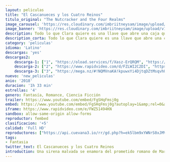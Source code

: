```yaml
---
layout: peliculas
title: "El Cascanueces y los Cuatro Reinos"
titulo_original: "The Nutcracker and the Four Realms"
image_carousel: 'https://res.cloudinary.com/imbriitneysam/image/upload/v1541979373/cacaneces-poster-min.jpg'
image_banner: 'https://res.cloudinary.com/imbriitneysam/image/upload/v1541979374/cascanueces-banner-min.jpg'
description: Todo lo que Clara quiere es una llave que abre una caja que contiene un regalo muy valioso de su madre fallecida. En la fiesta anual de los Drosselmeyer encuentra una pista que le lleva a la llave, pero ésta desaparece en un mundo paralelo. Allí Clara conocerá a un soldado llamado Phillip, a una banda de ratones y a los que rigen los Tres Reinos, la Tierra de los Copos de Nieve, la Tierra de las Flores y la Tierra de los Dulces. Clara y Phillip tendrán que enfrentarse al Cuarto Reino, donde reside la cruel Madre Ginger, para recuperar la llave y poder devolver la armonía al mundo.
description_corta: Todo lo que Clara quiere es una llave que abre una caja que contiene un regalo muy valioso de su madre fallecida. En la fiesta anual de los Drosselmeyer encuentra una pista que le lleva a...
category: 'peliculas'
idioma: 'Latino'
descargas: 'yes'
descargas2:
    descarga-1: ["1", "https://oload.services/f/Xasz-ErQRQM", "https://www.google.com/s2/favicons?domain=openload.co","OpenLoad","https://res.cloudinary.com/imbriitneysam/image/upload/v1541473684/mexico.png", "Latino", "Full HD"]
    descarga-2: ["2", "https://www.rapidvideo.com/d/FZLWI2C2DI", "https://www.google.com/s2/favicons?domain=www.rapidvideo.com","RapidVideo","https://res.cloudinary.com/imbriitneysam/image/upload/v1541473684/mexico.png", "Latino", "Full HD"]
    descarga-3: ["3", "https://mega.nz/#!NQMVnaKA!kpuwxYi4DjtqDZtMsqvhURZL1-iWqwnFd97zFxK94iQ", "https://www.google.com/s2/favicons?domain=mega.nz","RapidVideo","https://res.cloudinary.com/imbriitneysam/image/upload/v1541473684/mexico.png", "Latino", "Full HD"]
nuevo: 'new_peliculas'
anio: '2018'
duracion: '1h 33 min'
estrellas: '4'
genero: Fantasía, Romance, Ciencia Ficción
trailer: https://www.youtube.com/embed/FgSHqFmsj0g
embed: https://www.youtube.com/embed/FgSHqFmsj0g?autoplay=1&amp;rel=0&amp;hd=1&border=0&wmode=opaque&enablejsapi=1&modestbranding=1&controls=1&showinfo=0
iframe: https://www.rapidvideo.com/e/FWZ51494KN
sandbox: allow-same-origin allow-forms
reproductor: fembed
clasificacion: '+5'
calidad: 'Full HD'
reproductores: ["https://api.cuevana3.io/rr/gd.php?h=ek5lbm9xYWNrS0xJMVp5b21KREk0dFBLbjVkaHhkRGdrOG1jbnBpUnhhS1YxNEtHck5HU29NbWtkcG1IcXNYV2xNZC9vSVRXdHV2YTFXUjVpY2F2cHRLU3FadVkyUT09"]
tags:
- Fantasia
twitter_text: El Cascanueces y los Cuatro Reinos
introduction: Una sirena malvada se enamora del prometido romano de Marina y apunta a mantenerlo alejado de Marina en su Reino de la Muerte bajo el agua. La sirena es una joven que se ahogó hace unos siglos. Marina solo tiene una semana para superar su miedo a las aguas...
---
```












